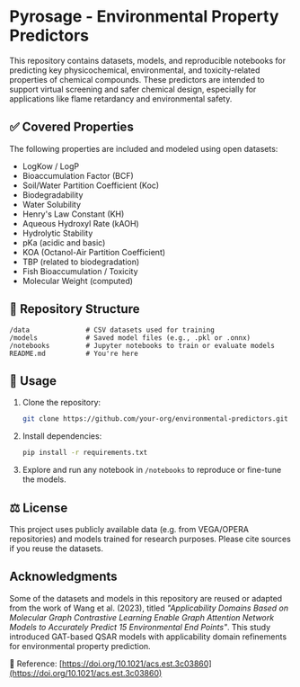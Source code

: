 # Pyrosage - Environmental Property Predictors

This repository contains datasets, models, and reproducible notebooks for predicting key physicochemical, environmental, and toxicity-related properties of chemical compounds. These predictors are intended to support virtual screening and safer chemical design, especially for applications like flame retardancy and environmental safety.

## ✅ Covered Properties

The following properties are included and modeled using open datasets:

- LogKow / LogP
- Bioaccumulation Factor (BCF)
- Soil/Water Partition Coefficient (Koc)
- Biodegradability
- Water Solubility
- Henry's Law Constant (KH)
- Aqueous Hydroxyl Rate (kAOH)
- Hydrolytic Stability
- pKa (acidic and basic)
- KOA (Octanol-Air Partition Coefficient)
- TBP (related to biodegradation)
- Fish Bioaccumulation / Toxicity
- Molecular Weight (computed)

## 📂 Repository Structure

```
/data              # CSV datasets used for training
/models            # Saved model files (e.g., .pkl or .onnx)
/notebooks         # Jupyter notebooks to train or evaluate models
README.md          # You're here
```

## 📘 Usage

1. Clone the repository:
   ```bash
   git clone https://github.com/your-org/environmental-predictors.git
   ```

2. Install dependencies:
   ```bash
   pip install -r requirements.txt
   ```

3. Explore and run any notebook in `/notebooks` to reproduce or fine-tune the models.

## ⚖️ License

This project uses publicly available data (e.g. from VEGA/OPERA repositories) and models trained for research purposes. Please cite sources if you reuse the datasets.

## Acknowledgments

Some of the datasets and models in this repository are reused or adapted from the work of Wang et al. (2023), titled *"Applicability Domains Based on Molecular Graph Contrastive Learning Enable Graph Attention Network Models to Accurately Predict 15 Environmental End Points"*. This study introduced GAT-based QSAR models with applicability domain refinements for environmental property prediction.

📄 Reference: [https://doi.org/10.1021/acs.est.3c03860](https://doi.org/10.1021/acs.est.3c03860)


